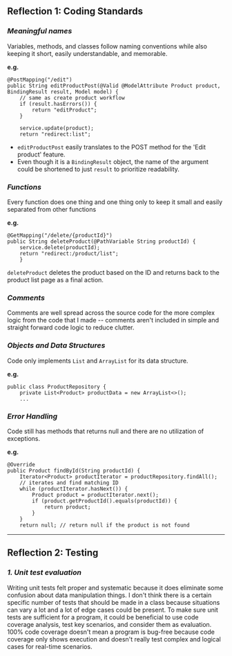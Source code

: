 ## Reflection 1: Coding Standards

### _Meaningful names_
Variables, methods, and classes follow naming conventions while also keeping it short, easily understandable, and memorable.

**e.g.**
```
@PostMapping("/edit")
public String editProductPost(@Valid @ModelAttribute Product product, BindingResult result, Model model) {
    // same as create product workflow
    if (result.hasErrors()) {
        return "editProduct";
    }

    service.update(product);
    return "redirect:list";
```
* `editProductPost` easily translates to the POST method for the 'Edit product' feature.
* Even though it is a `BindingResult` object, the name of the argument could be shortened to just `result` to prioritize readability.

### _Functions_
Every function does one thing and one thing only to keep it small and easily separated from other functions

**e.g.**
```
@GetMapping("/delete/{productId}")
public String deleteProduct(@PathVariable String productId) {
    service.delete(productId);
    return "redirect:/product/list";
    }
```
`deleteProduct` deletes the product based on the ID and returns back to the product list page as a final action.

### _Comments_
Comments are well spread across the source code for the more complex logic from the code that I made -- comments aren't included in simple and straight forward code logic to reduce clutter.

### _Objects and Data Structures_
Code only implements `List` and `ArrayList` for its data structure.

**e.g.**
```
public class ProductRepository {
    private List<Product> productData = new ArrayList<>();
    ...
```

### _Error Handling_
Code still has methods that returns null and there are no utilization of exceptions.

**e.g.**
```
@Override
public Product findById(String productId) {
    Iterator<Product> productIterator = productRepository.findAll();
    // iterates and find matching ID
    while (productIterator.hasNext()) {
        Product product = productIterator.next();
        if (product.getProductId().equals(productId)) {
            return product;
        }
    }
    return null; // return null if the product is not found
```

---

## Reflection 2: Testing

### _1. Unit test evaluation_
Writing unit tests felt proper and systematic because it does eliminate some confusion about data manipulation things.
I don't think there is a certain specific number of tests that should be made in a class because situations can vary a
lot and a lot of edge cases could be present. To make sure unit tests are sufficient for a program, it could be beneficial
to use code coverage analysis, test key scenarios, and consider them as evaluation. 100% code coverage doesn't mean a
program is bug-free because code coverage only shows execution and doesn't really test complex and logical cases for
real-time scenarios.